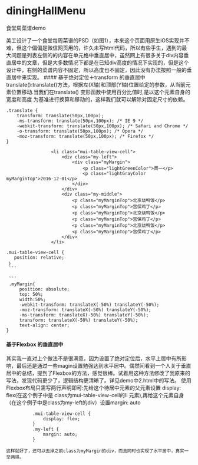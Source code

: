 # diningHallMenu
食堂周菜谱demo 

美工设计了一个食堂每周菜谱的PSD（如图1），本来这个页面用原生iOS实现并不难，但这个偏偏是微信网页用的，许久未写html代码，所以有些手生，遇到的最大问题是列表左侧的的内容在单元格中垂直居中，虽然网上有很多关于div内容垂直居中的文章，但是大多数情况下都是在已知div高度的情况下实现的，但是这个设计中，右侧的菜谱内容不固定，所以高度也不固定，因此没有办法按照一般的垂直居中来实现。
    #### 基于绝对定位＋transform 的垂直居中
    translate():translate()方法，根据左(X轴)和顶部(Y轴)位置给定的参数，从当前元素位置移动.当我们在translate() 变形函数中使用百分比值时,是以这个元素自身的宽度和高度 为基准进行换算和移动的，这样我们就可以解除对固定尺寸的依赖。

	.translate {
   		transform: translate(50px,100px); 
  		-ms-transform: translate(50px,100px); /* IE 9 */ 
		-webkit-transform: translate(50px,100px); /* Safari and Chrome */ 
		-o-transform: translate(50px,100px); /* Opera */ 
		-moz-transform: translate(50px,100px); /* Firefox */
	}

   ```
   					<li class="mui-table-view-cell">
						<div class="my-left">
							<div class="myMargin">
								<p class="lightGreenColor">周一</p>
								<p class="lightGrayColor myMarginTop">2016-12-01</p>
							</div>
						</div>
						<div class="my-middle">
							<p class="myMarginTop">北京烧鸭饭</p>
							<p class="myMarginTop">宫保鸡丁</p>
							<p class="myMarginTop">北京烧鸭饭</p>
							<p class="myMarginTop">宫保鸡丁</p>
							<p class="myMarginTop">北京烧鸭饭</p>
							<p class="myMarginTop">宫保鸡丁</p>
						</div>
					</li>
   ```
   
   ```
   .mui-table-view-cell {
	  position: relative;
	｝
	```
	
	```
	.myMargin{
		position: absolute;
		top: 50%;
		width:50%;
		-webkit-transform: translateX(-50%) translateY(-50%);
		-moz-transform: translateX(-50%) translateY(-50%);
		-ms-transform: translateX(-50%) translateY(-50%);
		transform: translateX(-50%) translateY(-50%);
		text-align: center;
  }
  ```
  ####  基于Flexbox 的垂直居中
  其实我一直对上个做法不是很满意，因为设置了绝对定位后，水平上居中有所影响，最后还是通过一些magin设置勉强达到水平居中。偶然间看到一个人关于垂直居中的总结，提到了Flexbox的方法，感觉很棒。试着用这种方法修改了我原来的写法，发现代码更少了，逻辑结构更清晰了。详见demo中2.html中的写法。
  使用Flexbox布局只需写两行声明即可:先给这个待居中元素的父元素设置 display: flex(在这个例子中是 class为mui-table-view-cell的li 元素),再给这个元素自身（在这个例子中是class为my-left的div）设置margin: auto
  
  
  ```
  			.mui-table-view-cell {
				display: flex;
			}
			.my-left {
				margin: auto;
			}
  ```
  
    这样就好了，还可以去掉之前class为myMargin的div，而且同时也实现了水平居中，真实一举两得。
